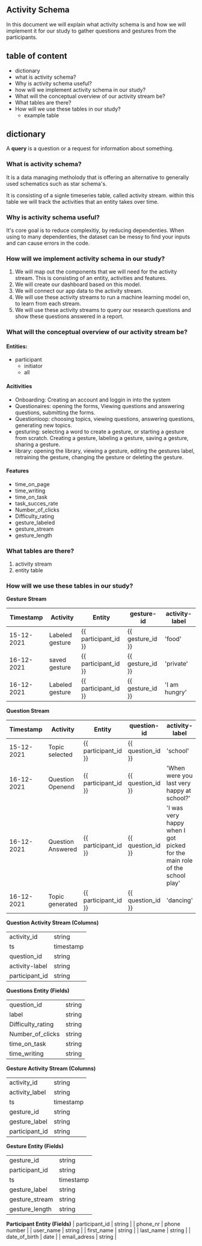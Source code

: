 ## Activity Schema
In this document we will explain what activity schema is and how we will implement it for our study to gather questions and gestures from the participants.

## table of content
- dictionary
- what is activity schema?
- Why is activity schema useful?
- how will we implement activity schema in our study?
- What will the conceptual overview of our activity stream be?
- What tables are there?
- How will we use these tables in our study?
	- example table
    
## dictionary
A **query** is a question or a request for information about something.


### What is activity schema?
It is a data managing metholody that is offering an alternative to generally used schematics such as star schema's.

It is consisting of a signle timeseries table, called activity stream.
within this table we will track the activities that an entity takes over time.

### Why is activity schema useful?
It's core goal is to reduce complexitiy, by reducing dependenties.
When using to many dependenties, the dataset can be messy to find your inputs and can cause errors in the code.

### How will we implement activity schema in our study?
1. We will map out the components that we will need for the activity stream. This is consisting of an entity, activities and features.
2. We will create our dashboard based on this model.
3. We will connect our app data to the activity stream.
4. We will use these activity streams to run a machine learning model on, to learn from each stream.
5. We will use these activity streams to query our research questions and show these questions answered in a report.


### What will the conceptual overview of our activity stream be?
#### Entities:
- participant
	- initiator
    - all
#### Acitivities
- Onboarding: Creating an account and loggin in into the system
- Questionaires: opening the forms, Viewing questions and answering questions, submitting the forms.
- Questionloop: choosing topics, viewing questions, answering questions, generating new topics.
- gesturing: selecting a word to create a gesture, or starting a gesture from scratch. Creating a gesture, labeling a gesture, saving a gesture, sharing a gesture.
- library: opening the library, viewing a gesture, editing the gestures label, retraining the gesture, changing the gesture or deleting the gesture.

#### Features
- time_on_page
- time_writing
- time_on_task
- task_succes_rate
- Number_of_clicks
- Difficulty_rating
- gesture_labeled
- gesture_stream
- gesture_length


### What tables are there?
1. activity stream
2. entity table

### How will we use these tables in our study?

__Gesture Stream__

| Timestamp  | Activity         | Entity 	           | gesture-id        | activity-label
|----------  |----------------- | -----------          | -------------     | ------------
| 15-12-2021 | Labeled gesture  | {{ participant_id }} | {{ gesture_id }}  | 'food' 
| 16-12-2021 | saved gesture    | {{ participant_id }} | {{ gesture_id }}  | 'private'
| 16-12-2021 | Labeled gesture  | {{ participant_id }} | {{ gesture_id }}  | 'I am hungry'


__Question Stream__

| Timestamp  | Activity          | Entity 	           | question-id        | activity-label
|----------  |-----------------  | -----------          | -------------     | ------------
| 15-12-2021 | Topic selected    | {{ participant_id }} | {{ question_id }} | 'school' 
| 16-12-2021 | Question Openend  | {{ participant_id }} | {{ question_id }} | 'When were you last very happy at school?'
| 16-12-2021 | Question Answered | {{ participant_id }} | {{ question_id }} | 'I was very happy when I got picked for the main role of the school play'
| 16-12-2021 | Topic generated   | {{ participant_id }} | {{ question_id }} | 'dancing'


__Question Activity Stream (Columns)__

|                |              |
|----------------|--------------|
| activity_id	 | string	    |
| ts	         | timestamp	|
| question_id	 | string	    |
| activity-label | string	    |
| participant_id | string	    |


__Questions Entity (Fields)__

|                  |               |
|----------------  |---------------|
| question_id	   | string	     |
| label            | string    	 |
| Difficulty_rating| string    	 |
| Number_of_clicks | string    	 |
| time_on_task     | string    	 |
| time_writing     | string    	 |


__Gesture Activity Stream (Columns)__

|                |              |
|----------------|--------------|
| activity_id	 | string	    |
| activity_label | string	    |
| ts	         | timestamp	|
| gesture_id	 | string	    |
| gesture_label  | string    	|
| participant_id | string	    |


__Gesture Entity (Fields)__

|                |               |
|----------------|---------------|
| gesture_id	 | string	     |
| participant_id | string        |
| ts             | timestamp     |
| gesture_label  | string    	 |
| gesture_stream | string    	 |
| gesture_length | string    	 |


__Participant Entity (Fields)__
| participant_id | string        |
| phone_nr       | phone number  |
| user_name		 | string	     |
| first_name	 | string	     |
| last_name		 | string	     |
| date_of_birth  | date	         |
| email_adress   | string        |


